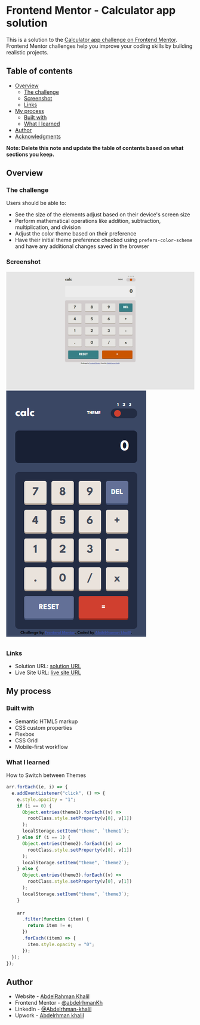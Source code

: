 # Frontend Mentor - Calculator app solution

This is a solution to the [Calculator app challenge on Frontend Mentor](https://www.frontendmentor.io/challenges/calculator-app-9lteq5N29). Frontend Mentor challenges help you improve your coding skills by building realistic projects.

## Table of contents

- [Overview](#overview)
  - [The challenge](#the-challenge)
  - [Screenshot](#screenshot)
  - [Links](#links)
- [My process](#my-process)
  - [Built with](#built-with)
  - [What I learned](#what-i-learned)
- [Author](#author)
- [Acknowledgments](#acknowledgments)

**Note: Delete this note and update the table of contents based on what sections you keep.**

## Overview

### The challenge

Users should be able to:

- See the size of the elements adjust based on their device's screen size
- Perform mathematical operations like addition, subtraction, multiplication, and division
- Adjust the color theme based on their preference
- Have their initial theme preference checked using `prefers-color-scheme` and have any additional changes saved in the browser

### Screenshot

![](./design/screenshot-desk.png)
![](./design/screenshot-mob.png)

### Links

- Solution URL: [solution URL](https://github.com/abdelrhmanKh/calculator-app-main)
- Live Site URL: [live site URL](https://abdelrhmankh.github.io/calculator-app-main/)

## My process

### Built with

- Semantic HTML5 markup
- CSS custom properties
- Flexbox
- CSS Grid
- Mobile-first workflow

### What I learned

How to Switch between Themes

```js
arr.forEach((e, i) => {
  e.addEventListener("click", () => {
    e.style.opacity = "1";
    if (i == 0) {
      Object.entries(theme1).forEach((v) =>
        rootClass.style.setProperty(v[0], v[1])
      );
      localStorage.setItem("theme", `theme1`);
    } else if (i == 1) {
      Object.entries(theme2).forEach((v) =>
        rootClass.style.setProperty(v[0], v[1])
      );
      localStorage.setItem("theme", `theme2`);
    } else {
      Object.entries(theme3).forEach((v) =>
        rootClass.style.setProperty(v[0], v[1])
      );
      localStorage.setItem("theme", `theme3`);
    }

    arr
      .filter(function (item) {
        return item != e;
      })
      .forEach((item) => {
        item.style.opacity = "0";
      });
  });
});
```


## Author

- Website - [AbdelRahman Khalil](https://abdelrhmankh.github.io/abdelrhmankhalil/)
- Frontend Mentor - [@abdelrhmanKh](https://www.frontendmentor.io/profile/abdelrhmanKh)
- LinkedIn - [@Abdelrhman-khalil](https://www.linkedin.com/in/abdelrhman-khalil-ali-9716a0188/)
- Upwork - [Abdelrhman khalil](https://www.upwork.com/freelancers/~0166fb261d37d97378)
